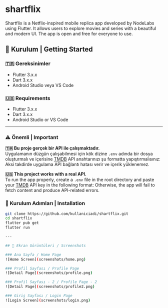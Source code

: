 # shartflix
Shartflix is a Netflix-inspired mobile replica app developed by NodeLabs using Flutter. It allows users to explore movies and series with a beautiful and modern UI. The app is open and free for everyone to use.


## 🚀 Kurulum | Getting Started

### 🇹🇷 Gereksinimler  
- Flutter 3.x.x  
- Dart 3.x.x  
- Android Studio veya VS Code

### 🇺🇸 Requirements  
- Flutter 3.x.x  
- Dart 3.x.x  
- Android Studio or VS Code

---

### ⚠️ Önemli | Important

**🇹🇷 Bu proje gerçek bir API ile çalışmaktadır.**  
Uygulamanın düzgün çalışabilmesi için kök dizine `.env` adında bir dosya oluşturmalı ve içerisine [TMDB](https://www.themoviedb.org/) API anahtarınızı şu formatta yapıştırmalısınız:
Aksi takdirde uygulama API bağlantı hatası verir ve içerik yüklenemez.

**🇺🇸 This project works with a real API.**  
To run the app properly, create a `.env` file in the root directory and paste your [TMDB](https://www.themoviedb.org/) API key in the following format:
Otherwise, the app will fail to fetch content and produce API-related errors.

### 🔧 Kurulum Adımları | Installation

```bash
git clone https://github.com/kullaniciadi/shartflix.git
cd shartflix
flutter pub get
flutter run

---

## 📸 Ekran Görüntüleri / Screenshots

### Ana Sayfa / Home Page
![Home Screen](screenshots/home.png)

### Profil Sayfası / Profile Page
![Detail Page](screenshots/profile.png)

### Profil Sayfası - 2 / Profile Page - 2
![Detail Page](screenshots/profile2.png)

### Giriş Sayfası / Login Page
![Login Screen](screenshots/login.png)
